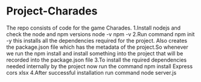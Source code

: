 # Project-Charades
The repo consists of code for the game Charades.
1.Install nodejs and check the node and npm versions
  node -v
  npm -v
2.Run command npm init -y this installs all the dependencies required for the project. Also creates the package.json file which has the metadata of the project.So whenever we run the npm install and install something into the project that will be recorded into the package.json file
3.To install the rquired dependencies needed internally by the project now run the command
 npm install Express cors xlsx
4.After successful installation run command node server.js
